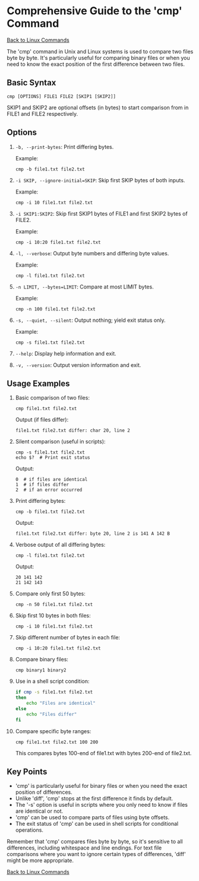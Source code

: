 # Comprehensive Guide to the 'cmp' Command

[Back to Linux Commands](../readme.md)

The 'cmp' command in Unix and Linux systems is used to compare two files byte by byte. It's particularly useful for comparing binary files or when you need to know the exact position of the first difference between two files.

## Basic Syntax

```
cmp [OPTIONS] FILE1 FILE2 [SKIP1 [SKIP2]]
```

SKIP1 and SKIP2 are optional offsets (in bytes) to start comparison from in FILE1 and FILE2 respectively.

## Options

1. `-b, --print-bytes`:
   Print differing bytes.

   Example:
   ```
   cmp -b file1.txt file2.txt
   ```

2. `-i SKIP, --ignore-initial=SKIP`:
   Skip first SKIP bytes of both inputs.

   Example:
   ```
   cmp -i 10 file1.txt file2.txt
   ```

3. `-i SKIP1:SKIP2`:
   Skip first SKIP1 bytes of FILE1 and first SKIP2 bytes of FILE2.

   Example:
   ```
   cmp -i 10:20 file1.txt file2.txt
   ```

4. `-l, --verbose`:
   Output byte numbers and differing byte values.

   Example:
   ```
   cmp -l file1.txt file2.txt
   ```

5. `-n LIMIT, --bytes=LIMIT`:
   Compare at most LIMIT bytes.

   Example:
   ```
   cmp -n 100 file1.txt file2.txt
   ```

6. `-s, --quiet, --silent`:
   Output nothing; yield exit status only.

   Example:
   ```
   cmp -s file1.txt file2.txt
   ```

7. `--help`:
   Display help information and exit.

8. `-v, --version`:
   Output version information and exit.

## Usage Examples

1. Basic comparison of two files:
   ```
   cmp file1.txt file2.txt
   ```
   Output (if files differ):
   ```
   file1.txt file2.txt differ: char 20, line 2
   ```

2. Silent comparison (useful in scripts):
   ```
   cmp -s file1.txt file2.txt
   echo $?  # Print exit status
   ```
   Output:
   ```
   0  # if files are identical
   1  # if files differ
   2  # if an error occurred
   ```

3. Print differing bytes:
   ```
   cmp -b file1.txt file2.txt
   ```
   Output:
   ```
   file1.txt file2.txt differ: byte 20, line 2 is 141 A 142 B
   ```

4. Verbose output of all differing bytes:
   ```
   cmp -l file1.txt file2.txt
   ```
   Output:
   ```
   20 141 142
   21 142 143
   ```

5. Compare only first 50 bytes:
   ```
   cmp -n 50 file1.txt file2.txt
   ```

6. Skip first 10 bytes in both files:
   ```
   cmp -i 10 file1.txt file2.txt
   ```

7. Skip different number of bytes in each file:
   ```
   cmp -i 10:20 file1.txt file2.txt
   ```

8. Compare binary files:
   ```
   cmp binary1 binary2
   ```

9. Use in a shell script condition:
   ```bash
   if cmp -s file1.txt file2.txt
   then
       echo "Files are identical"
   else
       echo "Files differ"
   fi
   ```

10. Compare specific byte ranges:
    ```
    cmp file1.txt file2.txt 100 200
    ```
    This compares bytes 100-end of file1.txt with bytes 200-end of file2.txt.

## Key Points

- 'cmp' is particularly useful for binary files or when you need the exact position of differences.
- Unlike 'diff', 'cmp' stops at the first difference it finds by default.
- The '-s' option is useful in scripts where you only need to know if files are identical or not.
- 'cmp' can be used to compare parts of files using byte offsets.
- The exit status of 'cmp' can be used in shell scripts for conditional operations.

Remember that 'cmp' compares files byte by byte, so it's sensitive to all differences, including whitespace and line endings. For text file comparisons where you want to ignore certain types of differences, 'diff' might be more appropriate.

[Back to Linux Commands](../readme.md)
